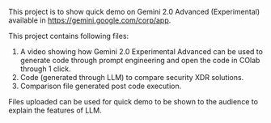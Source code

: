 
This project is to show quick demo on Gemini 2.0 Advanced (Experimental) available in https://gemini.google.com/corp/app.

This project contains following files:

1. A video showing how Gemini 2.0 Experimental Advanced can be used to generate code through prompt engineering and open the code in COlab through 1 click.
2. Code (generated through LLM) to compare security XDR solutions.
3. Comparison file generated post code execution.

Files uploaded can be used for quick demo to be shown to the audience to explain the features of LLM.
